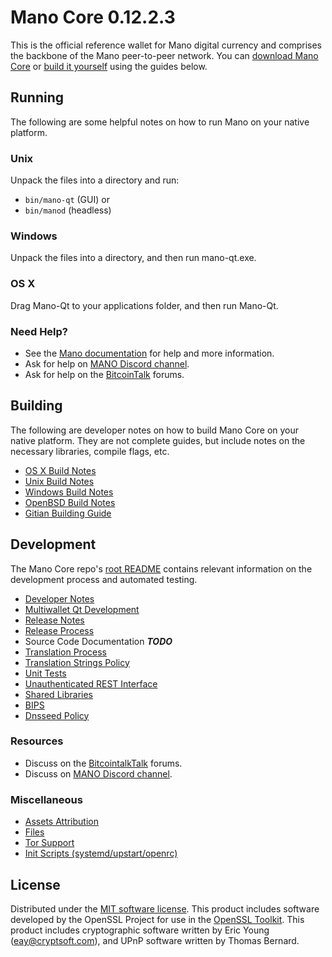 Mano Core 0.12.2.3
=====================

This is the official reference wallet for Mano digital currency and comprises the backbone of the Mano peer-to-peer network. You can [download Mano Core](https://github.com/manodev-the-man/mano/releases) or [build it yourself](#building) using the guides below.

Running
---------------------
The following are some helpful notes on how to run Mano on your native platform.

### Unix

Unpack the files into a directory and run:

- `bin/mano-qt` (GUI) or
- `bin/manod` (headless)

### Windows

Unpack the files into a directory, and then run mano-qt.exe.

### OS X

Drag Mano-Qt to your applications folder, and then run Mano-Qt.

### Need Help?

* See the [Mano documentation](https://github.com/manodev-the-man/mano/tree/master/doc)
for help and more information.
* Ask for help on [MANO Discord channel](https://discord.gg/6vGNAh5).
* Ask for help on the [BitcoinTalk](https://bitcointalk.org/index.php?topic=3146751) forums.

Building
---------------------
The following are developer notes on how to build Mano Core on your native platform. They are not complete guides, but include notes on the necessary libraries, compile flags, etc.

- [OS X Build Notes](build-osx.md)
- [Unix Build Notes](build-unix.md)
- [Windows Build Notes](build-windows.md)
- [OpenBSD Build Notes](build-openbsd.md)
- [Gitian Building Guide](gitian-building.md)

Development
---------------------
The Mano Core repo's [root README](/README.md) contains relevant information on the development process and automated testing.

- [Developer Notes](developer-notes.md)
- [Multiwallet Qt Development](multiwallet-qt.md)
- [Release Notes](release-notes.md)
- [Release Process](release-process.md)
- Source Code Documentation ***TODO***
- [Translation Process](translation_process.md)
- [Translation Strings Policy](translation_strings_policy.md)
- [Unit Tests](unit-tests.md)
- [Unauthenticated REST Interface](REST-interface.md)
- [Shared Libraries](shared-libraries.md)
- [BIPS](bips.md)
- [Dnsseed Policy](dnsseed-policy.md)

### Resources
* Discuss on the [BitcointalkTalk](https://bitcointalk.org/index.php?topic=3146751) forums.
* Discuss on [MANO Discord channel](https://discord.gg/6vGNAh5).

### Miscellaneous
- [Assets Attribution](assets-attribution.md)
- [Files](files.md)
- [Tor Support](tor.md)
- [Init Scripts (systemd/upstart/openrc)](init.md)

License
---------------------
Distributed under the [MIT software license](http://www.opensource.org/licenses/mit-license.php).
This product includes software developed by the OpenSSL Project for use in the [OpenSSL Toolkit](https://www.openssl.org/). This product includes
cryptographic software written by Eric Young ([eay@cryptsoft.com](mailto:eay@cryptsoft.com)), and UPnP software written by Thomas Bernard.

